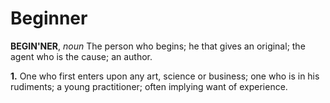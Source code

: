 # Beginner

**BEGIN'NER**, _noun_ The person who begins; he that gives an original; the agent who is the cause; an author.

**1.** One who first enters upon any art, science or business; one who is in his rudiments; a young practitioner; often implying want of experience.